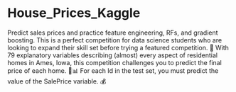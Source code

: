 # House_Prices_Kaggle
Predict sales prices and practice feature engineering, RFs, and gradient boosting.
This is a perfect competition for data science students who are looking to expand their skill set before trying a featured competition. 🚀 With 79 explanatory variables describing (almost) every aspect of residential homes in Ames, Iowa, this competition challenges you to predict the final price of each home. 🏡📊 For each Id in the test set, you must predict the value of the SalePrice variable. 💰
